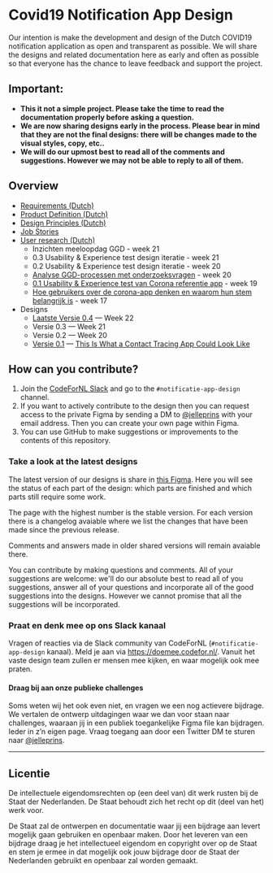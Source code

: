 
# Covid19 Notification App Design

Our intention is make the development and design of the Dutch COVID19 notification application as open and transparent as possible. We will share the designs and related documentation here as early and often as possible so that everyone has the chance to leave feedback and support the project.

## Important:
* **This it not a simple project. Please take the time to read the documentation properly before asking a question.**
* **We are now sharing designs early in the process. Please bear in mind that they are not the final designs: there will be changes made to the visual styles, copy, etc..**
* **We will do our upmost best to read all of the comments and suggestions. However we may not be able to reply to all of them.**

## Overview
* [Requirements (Dutch)](https://www.rijksoverheid.nl/onderwerpen/coronavirus-app/documenten/publicaties/2020/05/19/programma-van-eisen)
* [Product Definition (Dutch)](https://github.com/minvws/nl-covid19-notification-app-design/blob/master/product-definitie.md)
* [Design Principles (Dutch)](https://github.com/minvws/nl-covid19-notification-app-design/blob/master/design-principes.md)
* [Job Stories](https://github.com/minvws/nl-covid19-notification-app-design/blob/master/job-stories.md)
* [User research (Dutch)](https://github.com/minvws/nl-covid19-notification-app-design/blob/master/gebruikersonderzoek.md)
  * Inzichten meeloopdag GGD - week 21
  * 0.3 Usability & Experience test design iteratie - week 21
  * 0.2 Usability & Experience test design iteratie - week 20
  * [Analyse GGD-processen met onderzoeksvragen](https://miro.com/app/board/o9J_ks176Fk=/) - week 20
  * [0.1 Usability & Experience test van Corona referentie app](https://corona.sticktailapp.com/study-share/VJBHjC35hae9/usability-experience-test-van-corona-referentie-app-972/) - week 19
  * [Hoe gebruikers over de corona-app denken en waarom hun stem belangrijk is](http://corona.sticktailapp.com/study-share/vvvH2cNcFQTC/verkennend-onderzoek-corona-apps-735/) - week 17
* Designs
  * [Laatste Versie 0.4](https://www.figma.com/file/EJ4aJwKnemkxysCZ6aAzFv/Covid-19-notificatie-app-(Read-only)) — Week 22
  * Versie 0.3 — Week 21
  * Versie 0.2 — Week 20
  * [Versie 0.1](https://www.figma.com/file/wmShfQYISsfW9rle8plc5n/Contact-tracing---Public?node-id=1%3A18851) — [This Is What a Contact Tracing App Could Look Like](https://onezero.medium.com/openui-a6b9c3d741de)

## How can you contribute?

1. Join the [CodeForNL Slack](https://doemee.codefor.nl/) and go to the `#notificatie-app-design` channel. 
2. If you want to actively contribute to the design then you can request access to the private Figma by sending a DM to [@jelleprins](https://www.twitter.com/jelleprins) with your email address. Then you can create your own page within Figma.
3. You can use GitHub to make suggestions or improvements to the contents of this repository.

### Take a look at the latest designs

The latest version of our designs is share in [this Figma](https://www.figma.com/file/EJ4aJwKnemkxysCZ6aAzFv/Covid-19-notificatie-app-(Read-only)). Here you will see the status of each part of the design: which parts are finished and which parts still require some work.

The page with the highest number is the stable version. For each version there is a changelog avaiable where we list the changes that have been made since the previous release.

Comments and answers made in older shared versions will remain avaiable there.

You can contribute by making questions and comments. All of your suggestions are welcome: we'll do our absolute best to read all of you suggestions, answer all of your questions and incorporate all of the good suggestions into the designs. However we cannot promise that all the suggestions will be incorporated.

### Praat en denk mee op ons Slack kanaal
Vragen of reacties via de Slack community van CodeForNL (`#notificatie-app-design` kanaal). Meld je aan via https://doemee.codefor.nl/. Vanuit het vaste design team zullen er mensen mee kijken, en waar mogelijk ook mee praten.

#### Draag bij aan onze publieke challenges
Soms weten wij het ook even niet, en vragen we een nog actievere bijdrage. We vertalen de ontwerp uitdagingen waar we dan voor staan naar challenges, waaraan jij in een publiek toegankelijke Figma file kan bijdragen. Ieder in z’n eigen page. Vraag toegang aan door een Twitter DM te sturen naar [@jelleprins](https://www.twitter.com/jelleprins).

---

## Licentie

De intellectuele eigendomsrechten op (een deel van) dit werk rusten bij de Staat der Nederlanden. De Staat behoudt zich het recht op dit (deel van het) werk voor.

De Staat zal de ontwerpen en documentatie waar jij een bijdrage aan levert mogelijk gaan gebruiken en openbaar maken. Door het leveren van een bijdrage draag je het intellectueel eigendom en copyright over op de Staat en stem je ermee in dat mogelijk ook jouw bijdrage door de Staat der Nederlanden gebruikt en openbaar zal worden gemaakt.
